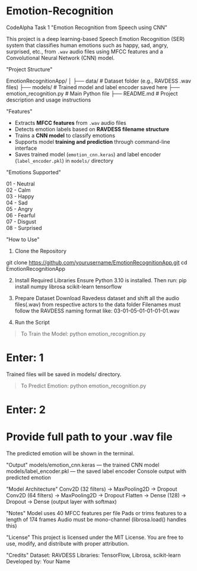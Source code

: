 # Emotion-Recognition
CodeAlpha Task 1
"Emotion Recognition from Speech using CNN"

This project is a deep learning-based Speech Emotion Recognition (SER) system that classifies human emotions such as happy, sad, angry, surprised, etc., from `.wav` audio files using MFCC features and a Convolutional Neural Network (CNN) model.


"Project Structure"

EmotionRecognitionApp/
│
├── data/ # Dataset folder (e.g., RAVDESS .wav files)
├── models/ # Trained model and label encoder saved here
├── emotion_recognition.py # Main Python file
├── README.md # Project description and usage instructions


"Features"

- Extracts **MFCC features** from `.wav` audio files
- Detects emotion labels based on **RAVDESS filename structure**
- Trains a **CNN model** to classify emotions
- Supports model **training and prediction** through command-line interface
- Saves trained model (`emotion_cnn.keras`) and label encoder (`label_encoder.pkl`) in `models/` directory

 "Emotions Supported"
   
 01   - Neutral   
 02   - Calm      
 03   - Happy     
 04   - Sad       
 05   - Angry     
 06   - Fearful   
 07   - Disgust   
 08   - Surprised 

"How to Use"

1. Clone the Repository

git clone https://github.com/yourusername/EmotionRecognitionApp.git
cd EmotionRecognitionApp

2. Install Required Libraries
Ensure Python 3.10 is installed. Then run:
pip install numpy librosa scikit-learn tensorflow

3. Prepare Dataset
Download Ravedess dataset and shift all the audio files(.wav) from respective actors to the data folder
Filenames must follow the RAVDESS naming format like: 03-01-05-01-01-01-01.wav

4. Run the Script
> To Train the Model:
python emotion_recognition.py
# Enter: 1
Trained files will be saved in models/ directory.

> To Predict Emotion:
python emotion_recognition.py
# Enter: 2
# Provide full path to your .wav file
The predicted emotion will be shown in the terminal.

"Output"
models/emotion_cnn.keras — the trained CNN model
models/label_encoder.pkl — the saved label encoder
Console output with predicted emotion

"Model Architecture"
Conv2D (32 filters) → MaxPooling2D → Dropout
Conv2D (64 filters) → MaxPooling2D → Dropout
Flatten → Dense (128) → Dropout → Dense (output layer with softmax)

"Notes"
Model uses 40 MFCC features per file
Pads or trims features to a length of 174 frames
Audio must be mono-channel (librosa.load() handles this)

"License"
This project is licensed under the MIT License.
You are free to use, modify, and distribute with proper attribution.

"Credits"
Dataset: RAVDESS
Libraries: TensorFlow, Librosa, scikit-learn
Developed by: Your Name
